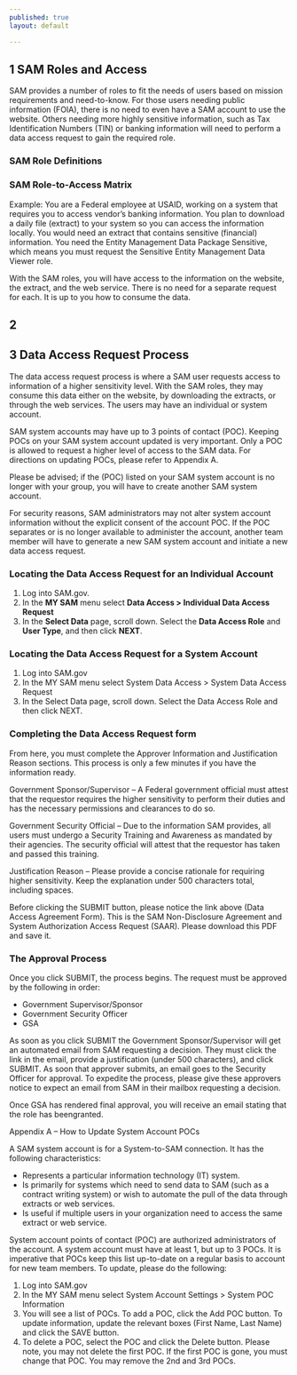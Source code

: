 ```yaml
---
published: true
layout: default

---
```

  
  
  
## 1 SAM Roles and Access

SAM provides a number of roles to fit the needs of users based on mission requirements and need-to-know. For those users needing public information (FOIA), there is no need to even have a SAM account to use the website. Others needing more highly sensitive information, such as Tax Identification Numbers (TIN) or banking information will need to perform a data access request to gain the required role.

### SAM Role Definitions

### SAM Role-to-Access Matrix

Example: You are a Federal employee at USAID, working on a system that requires you to access vendor’s banking information. You plan to download a daily file (extract) to your system so you can access the information locally. You would need an extract that contains sensitive (financial) information. You need the Entity Management Data Package Sensitive, which means you must request the Sensitive Entity Management Data Viewer role.

With the SAM roles, you will have access to the information on the website, the extract, and the web service. There is no need for a separate request for each. It is up to you how to consume the data.

## 2



## 3 Data Access Request Process

The data access request process is where a SAM user requests access to information of a higher sensitivity level. With the SAM roles, they may consume this data either on the website, by downloading the extracts, or through the web services. The users may have an individual or system account.

SAM system accounts may have up to 3 points of contact (POC). Keeping POCs on your SAM system account updated is very important. Only a POC is allowed to request a higher level of access to the SAM data. For directions on updating POCs, please refer to Appendix A.

Please be advised; if the (POC) listed on your SAM system account is no longer with your group, you will have to create another SAM system account.

For security reasons, SAM administrators may not alter system account information without the explicit consent of the account POC. If the POC separates or is no longer available to administer the account, another team member will have to generate a new SAM system account and initiate a new data access request.

### Locating the Data Access Request for an Individual Account

1. Log into SAM.gov.
2. In the **MY SAM** menu select **Data Access > Individual Data Access Request**
3. In the **Select Data** page, scroll down. Select the **Data Access Role** and **User Type**, and then click **NEXT**.

### Locating the Data Access Request for a System Account

1. Log into SAM.gov
2. In the MY SAM menu select System Data Access > System Data Access Request
3. In the Select Data page, scroll down. Select the Data Access Role and then click NEXT.

### Completing the Data Access Request form

From here, you must complete the Approver Information and Justification Reason sections. This process is only a few minutes if you have the information ready.

Government Sponsor/Supervisor – A Federal government official must attest that the requestor requires the higher sensitivity to perform their duties and has the necessary permissions and clearances to do so.

Government Security Official – Due to the information SAM provides, all users must undergo a Security Training and Awareness as mandated by their agencies. The security official will attest that the requestor has taken and passed this training.

Justification Reason – Please provide a concise rationale for requiring higher sensitivity. Keep the explanation under 500 characters total, including spaces.

Before clicking the SUBMIT button, please notice the link above (Data Access Agreement Form). This is the SAM Non-Disclosure Agreement and System Authorization Access Request (SAAR). Please download this PDF and save it.

### The Approval Process

Once you click SUBMIT, the process begins. The request must be approved by the following in order:

* Government Supervisor/Sponsor
* Government Security Officer
* GSA

As soon as you click SUBMIT the Government Sponsor/Supervisor will get an automated email from SAM requesting a decision. They must click the link in the email, provide a justification (under 500 characters), and click SUBMIT. As soon that approver submits, an email goes to the Security Officer for approval. To expedite the process, please give these approvers notice to expect an email from SAM in their mailbox requesting a decision.

Once GSA has rendered final approval, you will receive an email stating that the role has beengranted.



Appendix A – How to Update System Account POCs

A SAM system account is for a System-to-SAM connection. It has the following characteristics: 

* Represents a particular information technology (IT) system.
* Is primarily for systems which need to send data to SAM (such as a contract writing system) or wish to automate the pull of the data through extracts or web services.
* Is useful if multiple users in your organization need to access the same extract or web service.

System account points of contact (POC) are authorized administrators of the account. A system account must have at least 1, but up to 3 POCs. It is imperative that POCs keep this list up-to-date on a regular basis to account for new team members. To update, please do the following:

1. Log into SAM.gov
2. In the MY SAM menu select System Account Settings > System POC Information
3. You will see a list of POCs. To add a POC, click the Add POC button. To update information, update the relevant boxes (First Name, Last Name) and click the SAVE button. 
4. To delete a POC, select the POC and click the Delete button. Please note, you may not delete the first POC. If the first POC is gone, you must change that POC. You may remove the 2nd and 3rd POCs.
 
 
 
 
